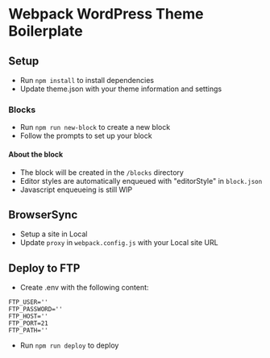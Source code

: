 # Webpack WordPress Theme Boilerplate

## Setup

- Run `npm install` to install dependencies
- Update theme.json with your theme information and settings

### Blocks

- Run `npm run new-block` to create a new block
- Follow the prompts to set up your block

#### About the block

- The block will be created in the `/blocks` directory
- Editor styles are automatically enqueued with "editorStyle" in `block.json`
- Javascript enqueueing is still WIP

## BrowserSync

- Setup a site in Local
- Update `proxy` in `webpack.config.js` with your Local site URL

## Deploy to FTP

- Create .env with the following content:

```
FTP_USER=''
FTP_PASSWORD=''
FTP_HOST=''
FTP_PORT=21
FTP_PATH=''
```

- Run `npm run deploy` to deploy
